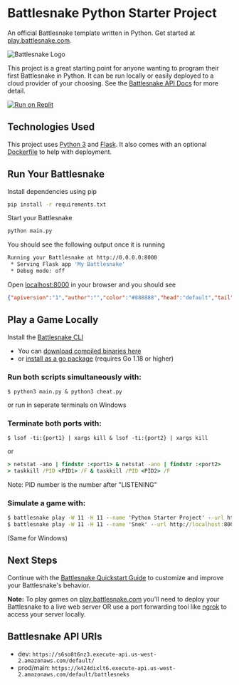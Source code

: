 # Battlesnake Python Starter Project

An official Battlesnake template written in Python. Get started at [play.battlesnake.com](https://play.battlesnake.com).

![Battlesnake Logo](https://media.battlesnake.com/social/StarterSnakeGitHubRepos_Python.png)

This project is a great starting point for anyone wanting to program their first Battlesnake in Python. It can be run locally or easily deployed to a cloud provider of your choosing. See the [Battlesnake API Docs](https://docs.battlesnake.com/api) for more detail. 

[![Run on Replit](https://repl.it/badge/github/BattlesnakeOfficial/starter-snake-python)](https://replit.com/@Battlesnake/starter-snake-python)

## Technologies Used

This project uses [Python 3](https://www.python.org/) and [Flask](https://flask.palletsprojects.com/). It also comes with an optional [Dockerfile](https://docs.docker.com/engine/reference/builder/) to help with deployment.

## Run Your Battlesnake

Install dependencies using pip

```sh
pip install -r requirements.txt
```

Start your Battlesnake

```sh
python main.py
```

You should see the following output once it is running

```sh
Running your Battlesnake at http://0.0.0.0:8000
 * Serving Flask app 'My Battlesnake'
 * Debug mode: off
```

Open [localhost:8000](http://localhost:8000) in your browser and you should see

```json
{"apiversion":"1","author":"","color":"#888888","head":"default","tail":"default"}
```

## Play a Game Locally

Install the [Battlesnake CLI](https://github.com/BattlesnakeOfficial/rules/tree/main/cli)
* You can [download compiled binaries here](https://github.com/BattlesnakeOfficial/rules/releases)
* or [install as a go package](https://github.com/BattlesnakeOfficial/rules/tree/main/cli#installation) (requires Go 1.18 or higher)

### Run both scripts simultaneously with:
```console
$ python3 main.py & python3 cheat.py
```
or run in seperate terminals on Windows

### Terminate both ports with:
```console
$ lsof -ti:{port1} | xargs kill & lsof -ti:{port2} | xargs kill
```
or
```cmd
> netstat -ano | findstr :<port1> & netstat -ano | findstr :<port2>
> taskkill /PID <PID1> /F & taskkill /PID <PID2> /F
```
Note: PID number is the number after "LISTENING"

### Simulate a game with:
```cmd
$ battlesnake play -W 11 -H 11 --name 'Python Starter Project' --url http://localhost:8000 -g solo --browser
$ battlesnake play -W 11 -H 11 --name 'Snek' --url http://localhost:8000 --name 'Dummy' --url http://localhost:8001 -g classic --browser
```
(Same for Windows)


## Next Steps

Continue with the [Battlesnake Quickstart Guide](https://docs.battlesnake.com/quickstart) to customize and improve your Battlesnake's behavior.

**Note:** To play games on [play.battlesnake.com](https://play.battlesnake.com) you'll need to deploy your Battlesnake to a live web server OR use a port forwarding tool like [ngrok](https://ngrok.com/) to access your server locally.


## Battlesnake API URIs

- dev: `https://s6so8t6nz3.execute-api.us-west-2.amazonaws.com/default/`
- prod/main: `https://k424dixlt6.execute-api.us-west-2.amazonaws.com/default/battlesneks`
